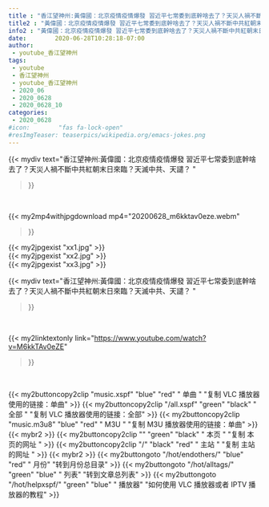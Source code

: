 ```yaml
---
title : "香江望神州:黃偉國：北京疫情疫情爆發 習近平七常委到底幹啥去了？天災人禍不斷中共紅朝末日來臨？天滅中共、天譴？ "
title2 : "黃偉國：北京疫情疫情爆發 習近平七常委到底幹啥去了？天災人禍不斷中共紅朝末日來臨？天滅中共、天譴？ "
info2 : "黃偉國：北京疫情疫情爆發 習近平七常委到底幹啥去了？天災人禍不斷中共紅朝末日來臨？天滅中共、天譴？ "
date:        2020-06-28T10:28:18-07:00
author:
 - youtube_香江望神州
tags:
 - youtube
 - 香江望神州
 - youtube_香江望神州
 - 2020_06
 - 2020_0628
 - 2020_0628_10
categories:
 - 2020_0628
#icon:        "fas fa-lock-open"
#resImgTeaser: teaserpics/wikipedia.org/emacs-jokes.png
---
```


{{< mydiv text="香江望神州:黃偉國：北京疫情疫情爆發 習近平七常委到底幹啥去了？天災人禍不斷中共紅朝末日來臨？天滅中共、天譴？ "
>}}
<br>


{{< my2mp4withjpgdownload mp4="20200628_m6kktav0eze.webm"
>}}

{{< my2jpgexist "xx1.jpg" >}}<br>
{{< my2jpgexist "xx2.jpg" >}}<br>
{{< my2jpgexist "xx3.jpg" >}}<br>



{{< mydiv text="香江望神州:黃偉國：北京疫情疫情爆發 習近平七常委到底幹啥去了？天災人禍不斷中共紅朝末日來臨？天滅中共、天譴？ "
>}}
<br>

{{< my2linktextonly link="https://www.youtube.com/watch?v=M6kkTAv0eZE"
>}}


<br>

{{< my2buttoncopy2clip "music.xspf"        "blue"   "red"    " 单曲 "  "复制 VLC 播放器使用的链接：单曲" >}} {{< my2buttoncopy2clip "/all.xspf"         "green"  "black"  " 全部 "  "复制 VLC 播放器使用的链接：全部" >}} {{< my2buttoncopy2clip "music.m3u8"        "blue"   "red"    " M3U  "    "复制 M3U 播放器使用的链接：单曲" >}} {{< mybr2 >}} {{< my2buttoncopy2clip ""                  "green"  "black"  " 本页 "    "复制 本页的网址 " >}} {{< my2buttoncopy2clip "/"                 "black"  "red"    " 主站 "    "复制 主站的网址 " >}} {{< mybr2 >}} {{< my2buttongoto      "/hot/endothers/"   "blue"   "red"    " 月份"   "转到月份总目录" >}} {{< my2buttongoto      "/hot/alltags/"     "green"  "blue"   " 列表"   "转到文章总列表" >}} {{< my2buttongoto      "/hot/helpxspf/"    "green"  "blue"   " 播放器" "如何使用 VLC 播放器或者 IPTV 播放器的教程" >}} 
